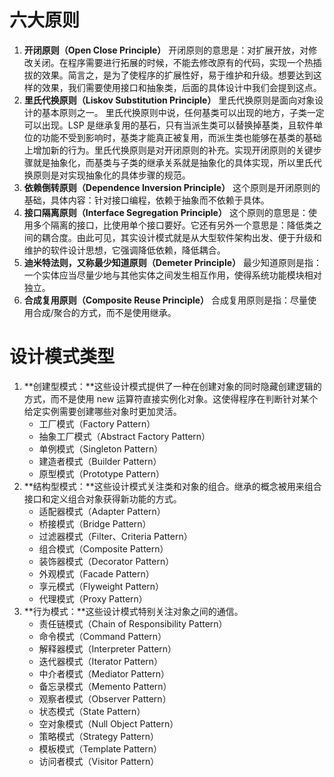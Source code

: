# 六大原则
1. **开闭原则（Open Close Principle）**
   开闭原则的意思是：对扩展开放，对修改关闭。在程序需要进行拓展的时候，不能去修改原有的代码，实现一个热插拔的效果。简言之，是为了使程序的扩展性好，易于维护和升级。想要达到这样的效果，我们需要使用接口和抽象类，后面的具体设计中我们会提到这点。
2. **里氏代换原则（Liskov Substitution Principle）**
   里氏代换原则是面向对象设计的基本原则之一。 里氏代换原则中说，任何基类可以出现的地方，子类一定可以出现。LSP 是继承复用的基石，只有当派生类可以替换掉基类，且软件单位的功能不受到影响时，基类才能真正被复用，而派生类也能够在基类的基础上增加新的行为。里氏代换原则是对开闭原则的补充。实现开闭原则的关键步骤就是抽象化，而基类与子类的继承关系就是抽象化的具体实现，所以里氏代换原则是对实现抽象化的具体步骤的规范。
3. **依赖倒转原则（Dependence Inversion Principle）**
   这个原则是开闭原则的基础，具体内容：针对接口编程，依赖于抽象而不依赖于具体。
4. **接口隔离原则（Interface Segregation Principle）**
   这个原则的意思是：使用多个隔离的接口，比使用单个接口要好。它还有另外一个意思是：降低类之间的耦合度。由此可见，其实设计模式就是从大型软件架构出发、便于升级和维护的软件设计思想，它强调降低依赖，降低耦合。
5. **迪米特法则，又称最少知道原则（Demeter Principle）**
   最少知道原则是指：一个实体应当尽量少地与其他实体之间发生相互作用，使得系统功能模块相对独立。
6. **合成复用原则（Composite Reuse Principle）**
   合成复用原则是指：尽量使用合成/聚合的方式，而不是使用继承。



# 设计模式类型

1. **创建型模式：**这些设计模式提供了一种在创建对象的同时隐藏创建逻辑的方式，而不是使用 new 运算符直接实例化对象。这使得程序在判断针对某个给定实例需要创建哪些对象时更加灵活。
   - 工厂模式（Factory Pattern）
   - 抽象工厂模式（Abstract Factory Pattern）
   - 单例模式（Singleton Pattern）
   - 建造者模式（Builder Pattern）
   - 原型模式（Prototype Pattern）
2. **结构型模式：**这些设计模式关注类和对象的组合。继承的概念被用来组合接口和定义组合对象获得新功能的方式。
   - 适配器模式（Adapter Pattern）
   - 桥接模式（Bridge Pattern）
   - 过滤器模式（Filter、Criteria Pattern）
   - 组合模式（Composite Pattern）
   - 装饰器模式（Decorator Pattern）
   - 外观模式（Facade Pattern）
   - 享元模式（Flyweight Pattern）
   - 代理模式（Proxy Pattern）
3. **行为模式：**这些设计模式特别关注对象之间的通信。
   - 责任链模式（Chain of Responsibility Pattern）
   - 命令模式（Command Pattern）
   - 解释器模式（Interpreter Pattern）
   - 迭代器模式（Iterator Pattern）
   - 中介者模式（Mediator Pattern）
   - 备忘录模式（Memento Pattern）
   - 观察者模式（Observer Pattern）
   - 状态模式（State Pattern）
   - 空对象模式（Null Object Pattern）
   - 策略模式（Strategy Pattern）
   - 模板模式（Template Pattern）
   - 访问者模式（Visitor Pattern）